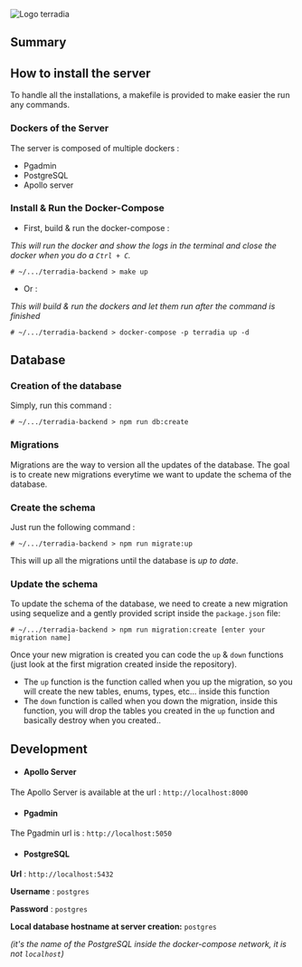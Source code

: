 ![Logo terradia](https://lh3.googleusercontent.com/-lNyFr6uZKvH9DKEpZSowznpXG-Oa83EJ14Pq77OyfG2VK8lqm6np8NF_Yj1F6_UDxCYxsf20ddU "Terradia")
## Summary

## How to install the server

To handle all the installations, a makefile is provided to make easier the run any commands.

### Dockers of the Server

The server is composed of multiple dockers :

- Pgadmin
- PostgreSQL
- Apollo server

### Install & Run the Docker-Compose

- First, build & run the docker-compose :

*This will run the docker and show the logs in the terminal and close the docker when you do a `Ctrl + C`.*

    # ~/.../terradia-backend > make up

- Or :

*This will build & run the dockers and let them run after the command is finished*

    # ~/.../terradia-backend > docker-compose -p terradia up -d

## Database

### Creation of the database

Simply, run this command :

    # ~/.../terradia-backend > npm run db:create

### Migrations

Migrations are the way to version all the updates of the database. The goal is to create new migrations everytime we want to update the schema of the database.

### Create the schema

Just run the following command :

    # ~/.../terradia-backend > npm run migrate:up

This will up all the migrations until the database is *up to date*.

### Update the schema

To update the schema of the database, we need to create a new migration using sequelize and a gently provided script inside the `package.json` file:

    # ~/.../terradia-backend > npm run migration:create [enter your migration name]

Once your new migration is created you can code the `up` & `down` functions (just look at the first migration created inside the repository).

- The `up` function is the function called when you up the migration, so you will create the new tables, enums, types, etc... inside this function
- The `down` function is called when you down the migration, inside this function, you will drop the tables you created in the `up` function and basically destroy when you created..

## Development

- #### Apollo Server

The Apollo Server is available at the url : `http://localhost:8000`

- #### Pgadmin

The Pgadmin url is : `http://localhost:5050`

- #### PostgreSQL

**Url** : `http://localhost:5432`
 
**Username** : `postgres`

**Password** : `postgres`

**Local database hostname at server creation:** `postgres`

*(it's the name of the PostgreSQL inside the docker-compose network, it is not `localhost`)*

